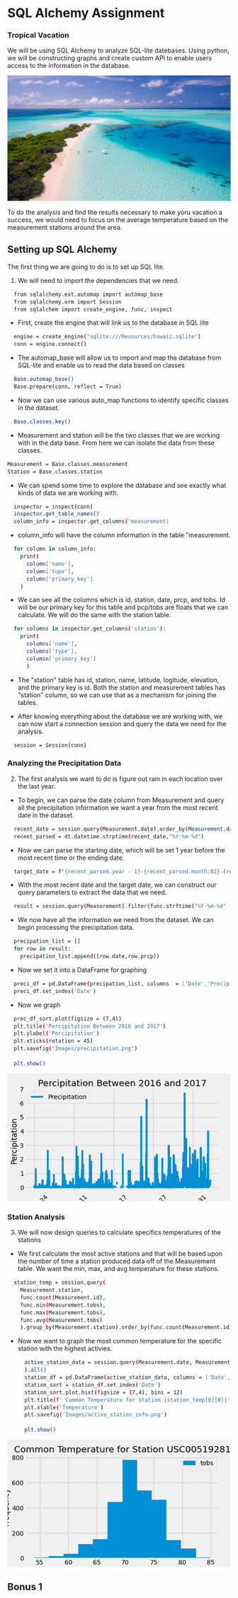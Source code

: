 # SQL Alchemy Assignment

### Tropical Vacation

We will be using SQL Alchemy to analyze SQL-lite datebases. Using python, we will be constructing graphs and create custom API to enable users access to the information in the database.  

![tropics.png](Images/maldives-1993704_1920.jpg)

To do the analysis and find the results necessary to make yoru vacation a success, we would need to focus on the average temperature based on the measurement stations around the area.

## Setting up SQL Alchemy

The first thing we are going to do is to set up SQL lite. 

1. We will need to import the dependencies that we need.

```sh
  from sqlalchemy.ext.automap import automap_base
  from sqlalchemy.orm import Session
  from sqlalchem import create_engine, func, inspect
```
* First, create the engine that will link us to the database in SQL lite

```sh
  engine = create_engine("sqlite:///Resources/hawaii.sqlite")
  conn = engine.connect()
```

* The automap_base will allow us to import and map the database from SQL-lite and enable us to read the data based on classes

```sh
  Base.automap_base()
  Base.prepare(conn, reflect = True)
```
* Now we can use various auto_map functions to identify specific classes in the dataset. 

```sh
  Base.classes.key()
```

* Measurement and station will be the two classes that we are working with in the data base. From here we can isolate the data from these classes.

```sh
Measurement = Base.classes.measurement
Station = Base.classes.station
```
* We can spend some time to explore the database and see exactly what kinds of data we are working with. 

```sh
  inspector = inspect(conn)
  inspector.get_table_names()
  column_info = inspector.get_columns('measurement)
```
* column_info will have the column information in the table "measurement.
```sh
  for column in column_info:
    print(
      column['name'],
      column['tupe'],
      column['primary_key']
    )
```
* We can see all the columns which is id, station, date, prcp, and tobs. Id will be our primary key for this table and pcp/tobs are floats that we can calculate. We will do the same with the station table.

```sh
  for columns in inspector.get_columns('station'):
    print(
      columns['name'],
      columns['type'],
      columsn['primary_key']
      )
```
* The "station" table has id, station, name, latitude, logitude, elevation, and the primary key is id. Both the station and measurement tables has "station" column, so we can use that as a mechanism for joining the tables. 

* After knowing everything about the database we are working with, we can now start a connection session and query the data we need for the analysis.

```sh
  session = Session(conn)
```

### Analyzing the Precipitation Data

2. The first analysis we want to do is figure out rain in each location over the last year. 

* To begin, we can parse the date column from Measurement and query all the precipitation information we want a year from the most recent date in the dataset.

```sh
  recent_date = session.query(Measurement.date).order_by(Measurement.date.desc()).first()[0]
  recent_parsed = dt.datetime.strptime(recent_date,"%Y-%m-%d")
```

* Now we can parse the starting date, which will be set 1 year before the most recent time or the ending date.

```sh
  target_date = f"{recent_parsed.year - 1}-{recent_parsed.month:02}-{recent_parsed.day:02}"
```
* With the most recent date and the target date, we can construct our query parameters to extract the data that we need.

```sh
  result = session.query(Measurement).filter(func.strftime("%Y-%m-%d" , Measurement.date) > target_date).all()
```
* We now have all the information we need from the dataset. We can begin processing the precipitation data.

```sh
  precipation_list = []
  for row in result:
    precipation_list.append([row.date,row.prcp])
```
* Now we set it into a DataFrame for graphing

```sh
  preci_df = pd.DataFrame(precipation_list, columns  = ['Date','Precipitation'])
  preci_df.set_index('Date')
```
* Now we graph

```sh
  prec_df_sort.plot(figsize = (7,4))
  plt.title('Percipitation Between 2016 and 2017')
  plt.ylabel('Percipitation')
  plt.xticks(rotation = 45)
  plt.savefig("Images/precipitation.png")

  plt.show()
```

  ![precipitation](Images/precipitation.png)


### Station Analysis

3. We will now design queries to calculate specifics temperatures of the stations

* We first calculate the most active stations and that will be based upon the number of time a station produced data off of the Measurement table. We want the min, max, and avg temperature for these stations.

```sh
  station_temp = session.query(
    Measurement.station, 
    func.count(Measurement.id),
    func.min(Measurement.tobs),
    func.max(Measurement.tobs),
    func.avg(Measurement.tobs)
    ).group_by(Measurement.station).order_by(func.count(Measurement.id).desc()).all()
```
* Now we want to graph the most common temperature for the  specific station with the highest activies.

  ```sh
    active_station_data = session.query(Measurement.date, Measurement.tobs).filter(Measurement.station == station_temp[0][0]
    ).all()
    station_df = pd.DataFrame(active_station_data, columns = ['Date','tobs'])
    station_sort = station_df.set_index('Date')
    station_sort.plot.hist(figsize = (7,4), bins = 12)
    plt.title(f' Common Temperature for Station {station_temp[0][0]}')
    plt.xlable('Temperature')
    plt.savefig('Images/active_station_info.png')

    plt.show()

  ```
 ![precipitation](Images/active_station_info.png)

  ## Bonus 1
  